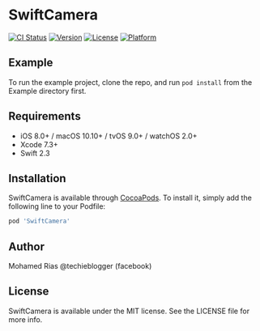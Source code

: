 # SwiftCamera

[![CI Status](http://img.shields.io/travis/mohamedrias/SwiftCamera.svg?style=flat)](https://travis-ci.org/mohamedrias/SwiftCamera)
[![Version](https://img.shields.io/cocoapods/v/SwiftCamera.svg?style=flat)](http://cocoapods.org/pods/SwiftCamera)
[![License](https://img.shields.io/cocoapods/l/SwiftCamera.svg?style=flat)](http://cocoapods.org/pods/SwiftCamera)
[![Platform](https://img.shields.io/cocoapods/p/SwiftCamera.svg?style=flat)](http://cocoapods.org/pods/SwiftCamera)

## Example

To run the example project, clone the repo, and run `pod install` from the Example directory first.

## Requirements

- iOS 8.0+ / macOS 10.10+ / tvOS 9.0+ / watchOS 2.0+
- Xcode 7.3+
- Swift 2.3

## Installation

SwiftCamera is available through [CocoaPods](http://cocoapods.org). To install
it, simply add the following line to your Podfile:

```ruby
pod 'SwiftCamera'
```

## Author

Mohamed Rias @techieblogger (facebook)

## License

SwiftCamera is available under the MIT license. See the LICENSE file for more info.

